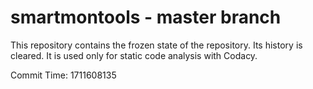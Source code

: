 # smartmontools - master branch

This repository contains the frozen state of the repository.
Its history is cleared. It is used only for static code
analysis with Codacy.

Commit Time: 1711608135